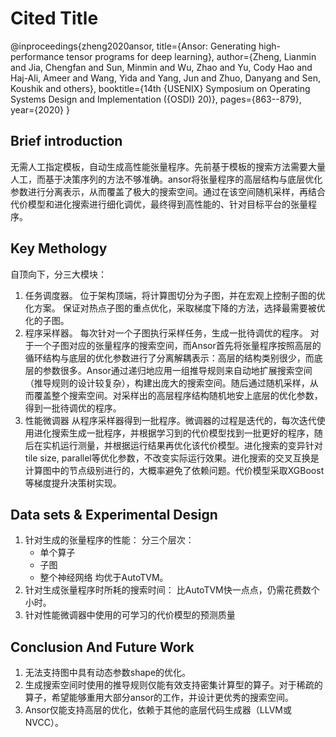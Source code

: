 # Cited Title

<!-- 此部分是论文标题及其引用格式，建议使用latex格式 -->
@inproceedings{zheng2020ansor,
  title={Ansor: Generating high-performance tensor programs for deep learning},
  author={Zheng, Lianmin and Jia, Chengfan and Sun, Minmin and Wu, Zhao and Yu, Cody Hao and Haj-Ali, Ameer and Wang, Yida and Yang, Jun and Zhuo, Danyang and Sen, Koushik and others},
  booktitle={14th $\{$USENIX$\}$ Symposium on Operating Systems Design and Implementation ($\{$OSDI$\}$ 20)},
  pages={863--879},
  year={2020}
}

## Brief introduction

<!-- 通过三五句话描述这篇文章，包括 1. 论文的应用场景；2. 论文克服已有方法的局限性；3. 论文主要的技术手段； 4. 论文的预期结果 -->
无需人工指定模板，自动生成高性能张量程序。先前基于模板的搜索方法需要大量人工，而基于决策序列的方法不够准确。ansor将张量程序的高层结构与底层优化参数进行分离表示，从而覆盖了极大的搜索空间。通过在该空间随机采样，再结合代价模型和进化搜索进行细化调优，最终得到高性能的、针对目标平台的张量程序。

## Key Methology

<!-- 分点写，论述论文中主要技术手段的实施过程 -->
自顶向下，分三大模块：
1. 任务调度器。
   位于架构顶端，将计算图切分为子图，并在宏观上控制子图的优化方案。
   保证对热点子图的重点优化，采取梯度下降的方法，选择最需要被优化的子图。
2. 程序采样器。
   每次针对一个子图执行采样任务，生成一批待调优的程序。
   对于一个子图对应的张量程序的搜索空间，而Ansor首先将张量程序按照高层的循环结构与底层的优化参数进行了分离解耦表示：高层的结构类别很少，而底层的参数很多。Ansor通过递归地应用一组推导规则来自动地扩展搜索空间（推导规则的设计较复杂），构建出庞大的搜索空间。随后通过随机采样，从而覆盖整个搜索空间。对采样出的高层程序结构随机地安上底层的优化参数，得到一批待调优的程序。
3. 性能微调器
   从程序采样器得到一批程序。微调器的过程是迭代的，每次迭代使用进化搜索生成一批程序，并根据学习到的代价模型找到一批更好的程序，随后在实机运行测量，并根据运行结果再优化该代价模型。进化搜索的变异针对tile size, parallel等优化参数，不改变实际运行效果。进化搜索的交叉互换是计算图中的节点级别进行的，大概率避免了依赖问题。代价模型采取XGBoost等梯度提升决策树实现。


## Data sets & Experimental Design

<!-- 撰写实验环境的设置，实验的对象，实验的比较方面，以及实验的结果（不要列举数据，要概括谈） -->
1. 针对生成的张量程序的性能：
    分三个层次：
    - 单个算子
    - 子图
    - 整个神经网络
    均优于AutoTVM。
2. 针对生成张量程序时所耗的搜索时间：
    比AutoTVM快一点点，仍需花费数个小时。
3. 针对性能微调器中使用的可学习的代价模型的预测质量


## Conclusion And Future Work

<!-- 作者或者阅读者对本文工作的总结，以及未来可能的改进方向 -->
1. 无法支持图中具有动态参数shape的优化。
2. 生成搜索空间时使用的推导规则仅能有效支持密集计算型的算子。对于稀疏的算子，希望能够重用大部分ansor的工作，并设计更优秀的搜索空间。
3. Ansor仅能支持高层的优化，依赖于其他的底层代码生成器（LLVM或NVCC）。